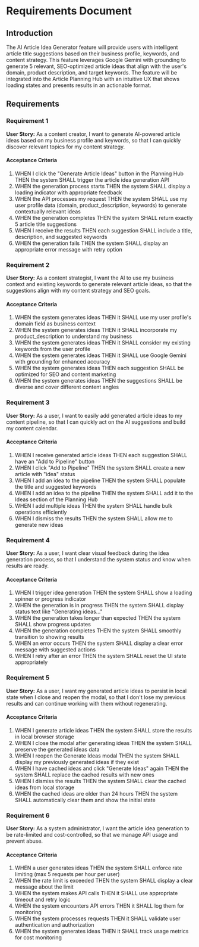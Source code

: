 # Requirements Document

## Introduction

The AI Article Idea Generator feature will provide users with intelligent article title suggestions based on their business profile, keywords, and content strategy. This feature leverages Google Gemini with grounding to generate 5 relevant, SEO-optimized article ideas that align with the user's domain, product description, and target keywords. The feature will be integrated into the Article Planning Hub with an intuitive UX that shows loading states and presents results in an actionable format.

## Requirements

### Requirement 1

**User Story:** As a content creator, I want to generate AI-powered article ideas based on my business profile and keywords, so that I can quickly discover relevant topics for my content strategy.

#### Acceptance Criteria

1. WHEN I click the "Generate Article Ideas" button in the Planning Hub THEN the system SHALL trigger the article idea generation API
2. WHEN the generation process starts THEN the system SHALL display a loading indicator with appropriate feedback
3. WHEN the API processes my request THEN the system SHALL use my user profile data (domain, product_description, keywords) to generate contextually relevant ideas
4. WHEN the generation completes THEN the system SHALL return exactly 5 article title suggestions
5. WHEN I receive the results THEN each suggestion SHALL include a title, description, and suggested keywords
6. WHEN the generation fails THEN the system SHALL display an appropriate error message with retry option

### Requirement 2

**User Story:** As a content strategist, I want the AI to use my business context and existing keywords to generate relevant article ideas, so that the suggestions align with my content strategy and SEO goals.

#### Acceptance Criteria

1. WHEN the system generates ideas THEN it SHALL use my user profile's domain field as business context
2. WHEN the system generates ideas THEN it SHALL incorporate my product_description to understand my business
3. WHEN the system generates ideas THEN it SHALL consider my existing keywords from the user profile
4. WHEN the system generates ideas THEN it SHALL use Google Gemini with grounding for enhanced accuracy
5. WHEN the system generates ideas THEN each suggestion SHALL be optimized for SEO and content marketing
6. WHEN the system generates ideas THEN the suggestions SHALL be diverse and cover different content angles

### Requirement 3

**User Story:** As a user, I want to easily add generated article ideas to my content pipeline, so that I can quickly act on the AI suggestions and build my content calendar.

#### Acceptance Criteria

1. WHEN I receive generated article ideas THEN each suggestion SHALL have an "Add to Pipeline" button
2. WHEN I click "Add to Pipeline" THEN the system SHALL create a new article with "idea" status
3. WHEN I add an idea to the pipeline THEN the system SHALL populate the title and suggested keywords
4. WHEN I add an idea to the pipeline THEN the system SHALL add it to the Ideas section of the Planning Hub
5. WHEN I add multiple ideas THEN the system SHALL handle bulk operations efficiently
6. WHEN I dismiss the results THEN the system SHALL allow me to generate new ideas

### Requirement 4

**User Story:** As a user, I want clear visual feedback during the idea generation process, so that I understand the system status and know when results are ready.

#### Acceptance Criteria

1. WHEN I trigger idea generation THEN the system SHALL show a loading spinner or progress indicator
2. WHEN the generation is in progress THEN the system SHALL display status text like "Generating ideas..."
3. WHEN the generation takes longer than expected THEN the system SHALL show progress updates
4. WHEN the generation completes THEN the system SHALL smoothly transition to showing results
5. WHEN an error occurs THEN the system SHALL display a clear error message with suggested actions
6. WHEN I retry after an error THEN the system SHALL reset the UI state appropriately

### Requirement 5

**User Story:** As a user, I want my generated article ideas to persist in local state when I close and reopen the modal, so that I don't lose my previous results and can continue working with them without regenerating.

#### Acceptance Criteria

1. WHEN I generate article ideas THEN the system SHALL store the results in local browser storage
2. WHEN I close the modal after generating ideas THEN the system SHALL preserve the generated ideas data
3. WHEN I reopen the Generate Ideas modal THEN the system SHALL display my previously generated ideas if they exist
4. WHEN I have cached ideas and click "Generate Ideas" again THEN the system SHALL replace the cached results with new ones
5. WHEN I dismiss the results THEN the system SHALL clear the cached ideas from local storage
6. WHEN the cached ideas are older than 24 hours THEN the system SHALL automatically clear them and show the initial state

### Requirement 6

**User Story:** As a system administrator, I want the article idea generation to be rate-limited and cost-controlled, so that we manage API usage and prevent abuse.

#### Acceptance Criteria

1. WHEN a user generates ideas THEN the system SHALL enforce rate limiting (max 5 requests per hour per user)
2. WHEN the rate limit is exceeded THEN the system SHALL display a clear message about the limit
3. WHEN the system makes API calls THEN it SHALL use appropriate timeout and retry logic
4. WHEN the system encounters API errors THEN it SHALL log them for monitoring
5. WHEN the system processes requests THEN it SHALL validate user authentication and authorization
6. WHEN the system generates ideas THEN it SHALL track usage metrics for cost monitoring